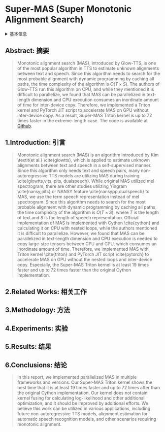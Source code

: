 # Super-MAS (Super Monotonic Alignment Search)

<details>
<summary>基本信息</summary>

- 标题: Super Monotonic Alignment Search
- 作者:
  1. Junhyeok Lee (Johns Hopkins University/Supertone Inc.)
  2. Hyeongju Kim (Supertone Inc.)
- 机构:
  1. Johns Hopkins University
  2. Supertone Inc.
- 时间:
  - 预印时间: 2024.09.12 ArXiv v1
  - 更新笔记: 2024.09.14
- 发表:
  - 期刊/会议 
- 链接:
  - [ArXiv](https://arxiv.org/abs/2409.07704)
  - [DOI]()
  - [Github](https://github.com/supertone-inc/super-monotonic-align)
  - [Demo]()
  - [Scholar](https://scholar.google.com/scholar?cluster=)
- 标签:
  - ?
- 页数: 5
- 引用: ?
- 被引: ?
- 数据:
  - ? 
- 对比:
  - ?
- 复现:
  - ?

</details>

## Abstract: 摘要

> Monotonic alignment search (MAS), introduced by Glow-TTS, is one of the most popular algorithm in TTS to estimate unknown alignments between text and speech. Since this algorithm needs to search for the most probable alignment with dynamic programming by caching all paths, the time complexity of the algorithm is $O(T \times S)$. The authors of Glow-TTS run this algorithm on CPU, and while they mentioned it is difficult to parallelize, we found that MAS can be parallelized in text-length dimension and CPU execution consumes an inordinate amount of time for inter-device copy. Therefore, we implemented a Triton kernel and PyTorch JIT script to accelerate MAS on GPU without inter-device copy.
> As a result, Super-MAS Triton kernel is up to 72 times faster in the extreme-length case. The code is available at [Github](https://github.com/supertone-inc/super-monotonic-align).

## 1.Introduction: 引言

> Monotonic alignment search (MAS) is an algorithm introduced by Kim \textit{et al.} \cite{glowtts}, which is applied to estimate unknown alignments between text and speech in a self-supervised manner.
> Since this algorithm only needs text and speech pairs, many non-autoregressive TTS models are utilizing MAS during training \cite{glowtts,vits, pits, dualspeech}.
> While original MAS utilized mel spectrogram, there are other studies utilizing Yingram \cite{nansy,pits} or NANSY feature \cite{nansypp,dualspeech} to MAS, we use the term speech representation instead of mel spectrogram.
> Since this algorithm needs to search for the most probable alignment with dynamic programming by caching all paths, the time complexity of the algorithm is $O(T \times S)$, where $T$ is the length of text and $S$ is the length of speech representation. 
> Official implementation of MAS is implemented with Cython \cite{cython} and calculating it on CPU with nested loops, while the authors mentioned it is difficult to parallelize.
> However, we found that MAS can be parallelized in text-length dimension and CPU execution is needed to copy large-size tensors between CPU and GPU, which consumes an inordinate amount of time.
> Therefore, we implemented MAS with Triton kernel \cite{triton} and PyTorch JIT script \cite{pytorch} to accelerate MAS on GPU without the nested loops and inter-device copy.
> Especially, the Super-MAS Triton kernel is at least 19 times faster and up to 72 times faster than the original Cython implementation.

## 2.Related Works: 相关工作

## 3.Methodology: 方法

## 4.Experiments: 实验

## 5.Results: 结果

## 6.Conclusions: 结论

> In this report, we implemented parallelized MAS in multiple frameworks and versions.
> Our Super-MAS Triton kernel shows the best time that it is at least 19 times faster and up to 72 times after than the original Cython implementation.
> Our kernel does not contain kernel fusing for calculating log-likelihood and other additional optimization, and it should be improved by additional efforts.
> We believe this work can be utilized in various applications, including future non-autoregressive TTS models, alignment estimation for automatic speech recognition models, and other scenarios requiring monotonic alignment. 

